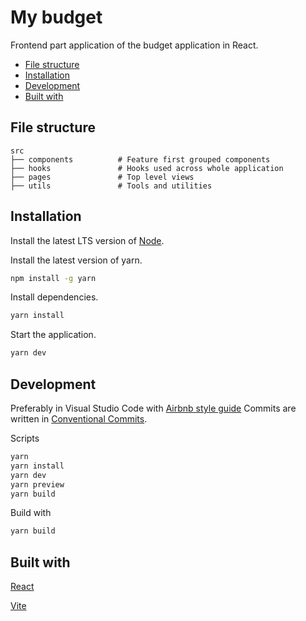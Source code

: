 # My budget

Frontend part application of the budget application in React.

-   [File structure](#file-structure)
-   [Installation](#installation)
-   [Development](#development)
-   [Built with](#built-with)

## File structure

```text
src
├── components          # Feature first grouped components
├── hooks               # Hooks used across whole application
├── pages               # Top level views
├── utils               # Tools and utilities
```

## Installation

Install the latest LTS version of [Node](https://nodejs.org/en/).

Install the latest version of yarn.

```bash
npm install -g yarn
```

Install dependencies.

```bash
yarn install
```

Start the application.

```bash
yarn dev
```

## Development

Preferably in Visual Studio Code with [Airbnb style guide](https://github.com/airbnb/javascript) Commits are written in [Conventional Commits](https://www.conventionalcommits.org/). 

Scripts

```bash
yarn
yarn install
yarn dev
yarn preview
yarn build
```

Build with

```bash
yarn build
```

## Built with

[React](https://reactjs.org/)

[Vite](https://vitejs.dev/)